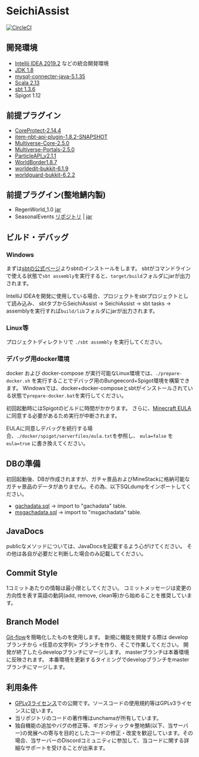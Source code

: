 # SeichiAssist

[![CircleCI](https://circleci.com/gh/GiganticMinecraft/SeichiAssist/tree/master.svg?style=svg)](https://circleci.com/gh/GiganticMinecraft/SeichiAssist/tree/master)

## 開発環境
- [Intellij IDEA 2019.2](https://www.jetbrains.com/idea/) などの統合開発環境
- [JDK 1.8](https://www.oracle.com/technetwork/java/javase/downloads/jdk8-downloads-2133151.html)
- [mysql-connecter-java-5.1.35](https://downloads.mysql.com/archives/c-j/)
- [Scala 2.13](https://www.scala-lang.org/download/)
- [sbt 1.3.6](https://www.scala-sbt.org/1.x/docs/Installing-sbt-on-Windows.html)
- Spigot 1.12

## 前提プラグイン
- [CoreProtect-2.14.4](https://www.spigotmc.org/resources/coreprotect.8631/download?version=231781)
- [item-nbt-api-plugin-1.8.2-SNAPSHOT](https://www.spigotmc.org/resources/item-entity-tile-nbt-api.7939/download?version=241690)
- [Multiverse-Core-2.5.0](https://dev.bukkit.org/projects/multiverse-core/files/2428161/download)
- [Multiverse-Portals-2.5.0](https://dev.bukkit.org/projects/multiverse-portals/files/2428333/download)
- [ParticleAPI_v2.1.1](http://dl.inventivetalent.org/download/?file=plugin/ParticleAPI_v2.1.1)
- [WorldBorder1.8.7](https://dev.bukkit.org/projects/worldborder/files/2415838/download)
- [worldedit-bukkit-6.1.9](https://dev.bukkit.org/projects/worldedit/files/2597538/download)
- [worldguard-bukkit-6.2.2](https://dev.bukkit.org/projects/worldguard/files/2610618/download)

## 前提プラグイン(整地鯖内製)
- RegenWorld_1.0 [jar](https://red.minecraftserver.jp/attachments/download/890/RegenWorld-1.0.jar)
- SeasonalEvents [リポジトリ](https://github.com/GiganticMinecraft/SeasonalEvents) | [jar](https://red.minecraftserver.jp/attachments/download/893/SeasonalEvents.jar)

## ビルド・デバッグ

### Windows
まずは[sbtの公式ページ](https://www.scala-sbt.org/1.x/docs/Installing-sbt-on-Windows.html)よりsbtのインストールをします。
sbtがコマンドラインで使える状態で`sbt assembly`を実行すると、`target/build`フォルダにjarが出力されます。

IntelliJ IDEAを開発に使用している場合、プロジェクトをsbtプロジェクトとして読み込み、
sbtタブからSeichiAssist -> SeichiAssist -> sbt tasks -> assemblyを実行すれば`build/lib`フォルダにjarが出力されます。

### Linux等
プロジェクトディレクトリで `./sbt assembly` を実行してください。

### デバッグ用docker環境

docker および docker-compose が実行可能なLinux環境では、`./prepare-docker.sh`
を実行することでデバッグ用のBungeecord+Spigot環境を構築できます。
Windowsでは、docker+docker-composeとsbtがインストールされている状態で`prepare-docker.bat`を実行してください。

初回起動時にはSpigotのビルドに時間がかかります。
さらに、[Minecraft EULA](https://account.mojang.com/documents/minecraft_eula)に同意する必要があるため実行が中断されます。

EULAに同意しデバッグを続行する場合、`./docker/spigot/serverfiles/eula.txt`を参照し、
`eula=false` を `eula=true` に書き換えてください。

## DBの準備
初回起動後、DBが作成されますが、ガチャ景品およびMineStackに格納可能なガチャ景品のデータがありません。その為、以下SQLdumpをインポートしてください。
- [gachadata.sql](https://red.minecraftserver.jp/attachments/download/895/gachadata.sql) -> import to "gachadata" table.
- [msgachadata.sql](https://red.minecraftserver.jp/attachments/download/894/msgachadata.sql) -> import to "msgachadata" table.

## JavaDocs
publicなメソッドについては、JavaDocsを記載するよう心がけてください。
その他は各自が必要だと判断した場合のみ記載してください。

## Commit Style
1コミットあたりの情報は最小限としてください。
コミットメッセージは変更の方向性を表す英語の動詞(add, remove, clean等)から始めることを推奨しています。

## Branch Model
[Git-flow](https://qiita.com/KosukeSone/items/514dd24828b485c69a05)を簡略化したものを使用します。
新規に機能を開発する際は develop ブランチから <任意の文字列> ブランチを作り、そこで作業してください。
開発が終了したらdevelopブランチにマージします。
masterブランチは本番環境に反映されます。
本番環境を更新するタイミングでdevelopブランチをmasterブランチにマージします。

## 利用条件
- [GPLv3ライセンス](https://github.com/GiganticMinecraft/SeichiAssist/blob/develop/LICENSE)での公開です。ソースコードの使用規約等はGPLv3ライセンスに従います。
- 当リポジトリのコードの著作権はunchamaが所有しています。
- 独自機能の追加やバグの修正等、ギガンティック☆整地鯖(以下、当サーバー)の発展への寄与を目的としたコードの修正・改変を歓迎しています。その場合、当サーバーのDiscordコミュニティに参加して、当コードに関する詳細なサポートを受けることが出来ます。
